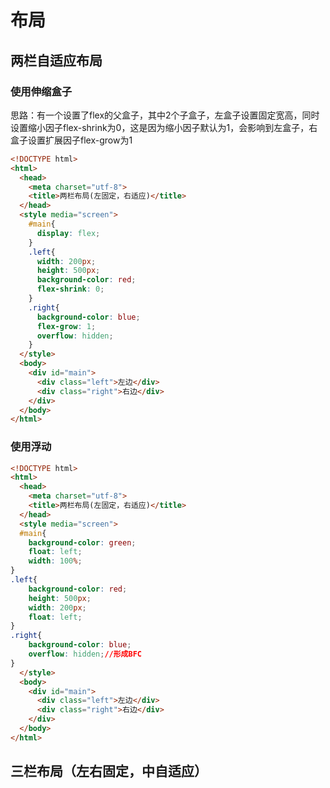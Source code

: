 # 布局


## 两栏自适应布局

### 使用伸缩盒子

思路：有一个设置了flex的父盒子，其中2个子盒子，左盒子设置固定宽高，同时设置缩小因子flex-shrink为0，这是因为缩小因子默认为1，会影响到左盒子，右盒子设置扩展因子flex-grow为1

```html
<!DOCTYPE html>
<html>
  <head>
    <meta charset="utf-8">
    <title>两栏布局(左固定，右适应)</title>
  </head>
  <style media="screen">
    #main{
      display: flex;
    }
    .left{
      width: 200px;
      height: 500px;
      background-color: red;
      flex-shrink: 0;
    }
    .right{
      background-color: blue;
      flex-grow: 1;
      overflow: hidden;
    }
  </style>
  <body>
    <div id="main">
      <div class="left">左边</div>
      <div class="right">右边</div>
    </div>
  </body>
</html>
```


### 使用浮动

```html
<!DOCTYPE html>
<html>
  <head>
    <meta charset="utf-8">
    <title>两栏布局(左固定，右适应)</title>
  </head>
  <style media="screen">
  #main{
    background-color: green;
    float: left;
    width: 100%;
}
.left{
    background-color: red;
    height: 500px;
    width: 200px;
    float: left;
}
.right{
    background-color: blue;
    overflow: hidden;//形成BFC
}
  </style>
  <body>
    <div id="main">
      <div class="left">左边</div>
      <div class="right">右边</div>
    </div>
  </body>
</html>
```

## 三栏布局（左右固定，中自适应）
